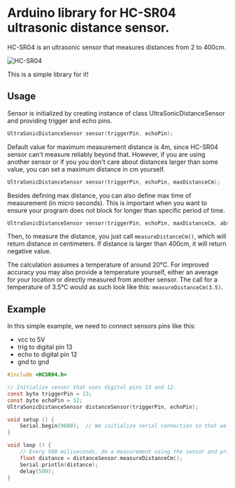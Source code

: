 # Arduino library for HC-SR04 ultrasonic distance sensor.

HC-SR04 is an ultrasonic sensor that measures distances from 2 to 400cm.

![HC-SR04](/hcsr04.jpg)

This is a simple library for it!

## Usage
Sensor is initialized by creating instance of class UltraSonicDistanceSensor and providing trigger and echo pins.
```c
UltraSonicDistanceSensor sensor(triggerPin, echoPin);
```

Default value for maximum measurement distance is 4m, since HC-SR04 sensor can't measure reliably beyond that.
However, if you are using another sensor or if you you don't care about distances larger than some value, you can set a maximum distance in cm yourself.
```c
UltraSonicDistanceSensor sensor(triggerPin, echoPin, maxDistanceCm);
```

Besides defining max distance, you can also define max time of measurement (in micro seconds). This is important when you want to ensure your program does not block for longer than specific period of time.
```c
UltraSonicDistanceSensor sensor(triggerPin, echoPin, maxDistanceCm, absoluteTimeout);
```

Then, to measure the distance, you just call `measureDistanceCm()`, which will return distance in centimeters. If distance is larger than 400cm, it will return negative value.

The calculation assumes a temperature of around 20°C. For improved accuracy you may also provide a temperature yourself, either an average for your location or directly measured from another sensor. The call for a temperature of 3.5°C would as such look like this: `measureDistanceCm(3.5)`.

## Example

In this simple example, we need to connect sensors pins like this:

- vcc to 5V
- trig to digital pin 13
- echo to digital pin 12
- gnd to gnd

```c
#include <HCSR04.h>

// Initialize sensor that uses digital pins 13 and 12.
const byte triggerPin = 13;
const byte echoPin = 12;
UltraSonicDistanceSensor distanceSensor(triggerPin, echoPin);

void setup () {
    Serial.begin(9600);  // We initialize serial connection so that we could print values from sensor.
}

void loop () {
    // Every 500 miliseconds, do a measurement using the sensor and print the distance in centimeters.
    float distance = distanceSensor.measureDistanceCm();
    Serial.println(distance);
    delay(500);
}
```
